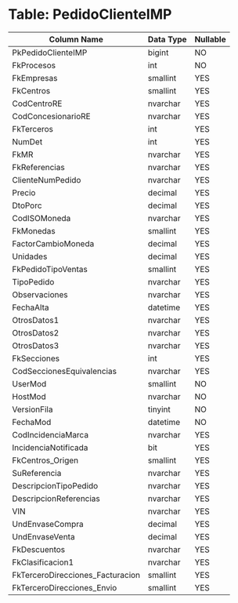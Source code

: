 # Table: PedidoClienteIMP

| Column Name | Data Type | Nullable |
|-------------|-----------|----------|
| PkPedidoClienteIMP | bigint | NO |
| FkProcesos | int | NO |
| FkEmpresas | smallint | YES |
| FkCentros | smallint | YES |
| CodCentroRE | nvarchar | YES |
| CodConcesionarioRE | nvarchar | YES |
| FkTerceros | int | YES |
| NumDet | int | YES |
| FkMR | nvarchar | YES |
| FkReferencias | nvarchar | YES |
| ClienteNumPedido | nvarchar | YES |
| Precio | decimal | YES |
| DtoPorc | decimal | YES |
| CodISOMoneda | nvarchar | YES |
| FkMonedas | smallint | YES |
| FactorCambioMoneda | decimal | YES |
| Unidades | decimal | YES |
| FkPedidoTipoVentas | smallint | YES |
| TipoPedido | nvarchar | YES |
| Observaciones | nvarchar | YES |
| FechaAlta | datetime | YES |
| OtrosDatos1 | nvarchar | YES |
| OtrosDatos2 | nvarchar | YES |
| OtrosDatos3 | nvarchar | YES |
| FkSecciones | int | YES |
| CodSeccionesEquivalencias | nvarchar | YES |
| UserMod | smallint | NO |
| HostMod | nvarchar | NO |
| VersionFila | tinyint | NO |
| FechaMod | datetime | NO |
| CodIncidenciaMarca | nvarchar | YES |
| IncidenciaNotificada | bit | YES |
| FkCentros_Origen | smallint | YES |
| SuReferencia | nvarchar | YES |
| DescripcionTipoPedido | nvarchar | YES |
| DescripcionReferencias | nvarchar | YES |
| VIN | nvarchar | YES |
| UndEnvaseCompra | decimal | YES |
| UndEnvaseVenta | decimal | YES |
| FkDescuentos | nvarchar | YES |
| FkClasificacion1 | nvarchar | YES |
| FkTerceroDirecciones_Facturacion | smallint | YES |
| FkTerceroDirecciones_Envio | smallint | YES |
